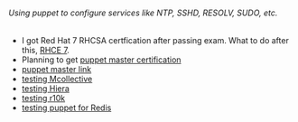 ###### Using puppet to configure services like NTP, SSHD, RESOLV, SUDO, etc.
  - I got Red Hat 7 RHCSA certfication after passing exam. What to do after this, [RHCE 7](http://www.redhat.com/en/services/training/ex300-red-hat-certified-engineer-rhce-exam). 
  - Planning to get [puppet master certification](https://puppetlabs.com/services/certification/puppet-professional/2014)
  - [puppet master link](https://github.com/boonchu/opslab/tree/master/devops/puppet/master)
  - [testing Mcollective](https://github.com/boonchu/opslab/blob/master/devops/puppet/master/MCollective.md)
  - [testing Hiera](https://github.com/boonchu/opslab/blob/master/devops/puppet/master/Hiera.md)
  - [testing r10k](https://github.com/boonchu/opslab/blob/master/devops/puppet/master/r10k.md)
  - [testing puppet for Redis](https://github.com/boonchu/opslab/tree/master/devops/puppet/master/Redis)
